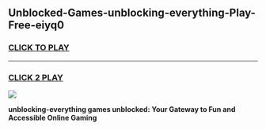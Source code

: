 
## Unblocked-Games-unblocking-everything-Play-Free-eiyq0
<h3>
<a href="https://premium76.site?title=unblocking-everything&ref=18A1">CLICK TO PLAY</a></h3>
<hr>

<h3>
<a href="https://premium76.site?title=unblocking-everything&ref=18A1">CLICK 2 PLAY</a>
  
</h3>

<a href="https://premium76.site?title=unblocking-everything&ref=18A1"><img src="https://clearcache.store/games.png"></a>


**unblocking-everything games unblocked: Your Gateway to Fun and Accessible Online Gaming**
